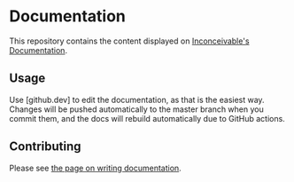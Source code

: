 # Documentation

This repository contains the content displayed on [Inconceivable's Documentation](https://team2530.github.io/Documentation).

## Usage

Use [github.dev] to edit the documentation, as that is the easiest way. Changes will be pushed automatically to the master branch when you commit them, and the docs will rebuild automatically due to GitHub actions.

## Contributing

Please see [the page on writing documentation](https://team2530.github.io/Documentation/writing_documentation/How-to-create-pages/).
